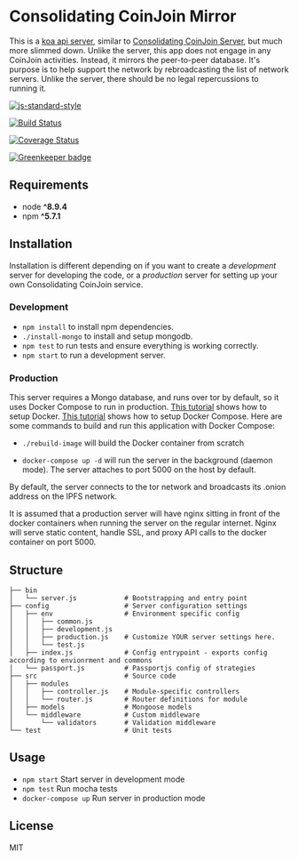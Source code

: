 # Consolidating CoinJoin Mirror
This is a [koa api server](https://github.com/christroutner/babel-free-koa2-api-boilerplate), similar to [Consolidating CoinJoin Server](https://github.com/BCH-Consolidating-CoinJoin/ccoinjoin-server), but much more slimmed down. Unlike the server, this app does not engage in any CoinJoin activities. Instead, it mirrors the peer-to-peer database. It's purpose is to help support the network by rebroadcasting the list of network servers. Unlike the server, there should be no legal repercussions to running it.


[![js-standard-style](https://img.shields.io/badge/code%20style-standard-brightgreen.svg)](http://standardjs.com)

[![Build Status](https://travis-ci.org/BCH-Consolidating-CoinJoin/consolidating-coinjoin.svg?branch=master)](https://travis-ci.org/BCH-Consolidating-CoinJoin/consolidating-coinjoin)


[![Coverage Status](https://coveralls.io/repos/github/BCH-Consolidating-CoinJoin/consolidating-coinjoin/badge.svg?branch=master)](https://coveralls.io/github/BCH-Consolidating-CoinJoin/consolidating-coinjoin?branch=master)


[![Greenkeeper badge](https://badges.greenkeeper.io/BCH-Consolidating-CoinJoin/consolidating-coinjoin.svg)](https://greenkeeper.io/)


## Requirements
* node __^8.9.4__
* npm __^5.7.1__

## Installation
Installation is different depending on if you want to create a *development* server for developing the code, or a *production* server for setting up your own Consolidating CoinJoin service.

### Development
- `npm install` to install npm dependencies.
- `./install-mongo` to install and setup mongodb.
- `npm test` to run tests and ensure everything is working correctly.
- `npm start` to run a development server.

### Production
This server requires a Mongo database, and runs over tor by default, so it uses Docker Compose to run in production.
[This tutorial](https://www.digitalocean.com/community/tutorials/how-to-install-and-use-docker-on-ubuntu-16-04)
shows how to setup Docker.
[This tutorial](https://www.digitalocean.com/community/tutorials/how-to-install-docker-compose-on-ubuntu-16-04)
shows how to setup Docker Compose. Here are some commands to build and run this
application with Docker Compose:

- `./rebuild-image` will build the Docker container from scratch

- `docker-compose up -d` will run the server in the background (daemon mode).
  The server attaches to port 5000 on the host by default.

By default, the server connects to the tor network and broadcasts its .onion address on the IPFS network.

It is assumed that a production server will have nginx sitting in front of the docker containers when running the server on the regular internet. Nginx will serve static content, handle SSL, and proxy API calls to the docker container on port 5000.


## Structure
```
├── bin
│   └── server.js            # Bootstrapping and entry point
├── config                   # Server configuration settings
│   ├── env                  # Environment specific config
│   │   ├── common.js
│   │   ├── development.js
│   │   ├── production.js    # Customize YOUR server settings here.
│   │   └── test.js
│   ├── index.js             # Config entrypoint - exports config according to envionrment and commons
│   └── passport.js          # Passportjs config of strategies
├── src                      # Source code
│   ├── modules
│   │   ├── controller.js    # Module-specific controllers
│   │   └── router.js        # Router definitions for module
│   ├── models               # Mongoose models
│   └── middleware           # Custom middleware
│       └── validators       # Validation middleware
└── test                     # Unit tests
```

## Usage
* `npm start` Start server in development mode
* `npm test` Run mocha tests
* `docker-compose up` Run server in production mode

## License
MIT
